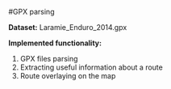 #GPX parsing

**Dataset:**
Laramie_Enduro_2014.gpx

**Implemented functionality:**

1. GPX files parsing
2. Extracting useful information about a route
3. Route overlaying on the map
